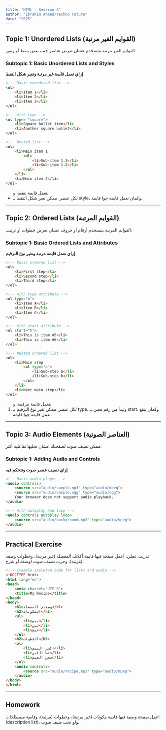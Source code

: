 ```yaml
---
title: "HTML - Session 3"
author: "Ibrahim Ahmed/Techno Future"
date: "2025"
---
```


## Topic 1: Unordered Lists (القوايم الغير مرتبة)

<div class="arabic">
القوايم الغير مرتبة بتستخدم عشان تعرض عناصر جنب بعض بنقط أو رموز.
</div>

### Subtopic 1: Basic Unordered Lists and Styles

**إزاي تعمل قايمة غير مرتبة وتغير شكل النقط**

```html
<!-- Basic unordered list -->
<ul>
    <li>Item 1</li>
    <li>Item 2</li>
    <li>Item 3</li>
</ul>

<!-- With type -->
<ul type= "square">
    <li>Square bullet item</li>
    <li>Another square bullet</li>
</ul>

<!-- Nested list -->
<ul>
    <li>Main item 1
        <ul>
            <li>Sub-item 1.1</li>
            <li>Sub-item 1.2</li>
        </ul>
    </li>
    <li>Main item 2</li>
</ul>
```

<div class="arabic">
<ul> بتعمل قايمة بنقط، و<li> لكل عنصر. ممكن تغير شكل النقط بـ style، وكمان تعمل قايمة جوا قايمة.
</div>

<!-- PAGE BREAK -->

---

## Topic 2: Ordered Lists (القوايم المرتبة)

<div class="arabic">
القوايم المرتبة بتستخدم أرقام أو حروف عشان تعرض خطوات أو ترتيب.
</div>

### Subtopic 1: Basic Ordered Lists and Attributes

**إزاي تعمل قايمة مرتبة وتغير نوع الترقيم**

```html
<!-- Basic ordered list -->
<ol>
    <li>First step</li>
    <li>Second step</li>
    <li>Third step</li>
</ol>

<!-- With type attribute -->
<ol type="A">
    <li>Item A</li>
    <li>Item B</li>
    <li>Item C</li>
</ol>

<!-- With start attribute -->
<ol start="5">
    <li>This is item #5</li>
    <li>This is item #6</li>
</ol>

<!-- Nested ordered list -->
<ol>
    <li>Main step
        <ol type="a">
            <li>Sub-step a</li>
            <li>Sub-step b</li>
        </ol>
    </li>
    <li>Next main step</li>
</ol>
```

<div class="arabic">
<ol> بتعمل قايمة مرقمة، و<li> لكل عنصر. ممكن تغير نوع الترقيم بـ type، وتبدأ من رقم معين بـ start. وكمان ينفع تعمل قايمة جوا قايمة.
</div>

<!-- PAGE BREAK -->

---

## Topic 3: Audio Elements (العناصر الصوتية)

<div class="arabic">
ممكن تضيف صوت لصفحتك عشان تخليها تفاعلية أكتر.
</div>

### Subtopic 1: Adding Audio and Controls

**إزاي تضيف عنصر صوت وتتحكم فيه**

```html
<!-- Basic audio player -->
<audio controls>
    <source src="audio/sample.mp3" type="audio/mpeg">
    <source src="audio/sample.ogg" type="audio/ogg">
    Your browser does not support audio playback.
</audio>

<!-- With autoplay and loop -->
<audio controls autoplay loop>
    <source src="audio/background.mp3" type="audio/mpeg">
</audio>
```

<div class="arabic">
<audio> بيضيف مشغل صوت للصفحة. controls بتظهر أزرار التشغيل، وautoplay وloop بيخلوا الصوت يشتغل لوحده ويعيد نفسه.
</div>

<!-- PAGE BREAK -->

---

## Practical Exercise

<div class="arabic">
تدريب عملي: اعمل صفحة فيها قايمة أكلاتك المفضلة (غير مرتبة)، وخطوات وصفة (مرتبة)، وجرب تضيف صوت لوصفة أو شرح.
</div>

```html
<!-- Example skeleton code for lists and audio -->
<!DOCTYPE html>
<html lang="en">
<head>
    <meta charset="UTF-8">
    <title>My Recipe</title>
</head>
<body>
    <h1>وصفتي المفضلة</h1>
    <h2>المكونات</h2>
    <ul>
        <li>بيض</li>
        <li>لبن</li>
        <li>عيش</li>
    </ul>
    <h2>الخطوات</h2>
    <ol>
        <li>اكسر البيض</li>
        <li>حط اللبن</li>
        <li>سخن العيش</li>
    </ol>
    <audio controls>
        <source src="audio/recipe.mp3" type="audio/mpeg">
    </audio>
</body>
</html>
```

<!-- PAGE BREAK -->

---

## Homework

<div class="arabic">
اعمل صفحة وصفة فيها قايمة مكونات (غير مرتبة)، وخطوات (مرتبة)، وقايمة مصطلحات (description list)، ولو تحب ضيف صوت.
</div> 